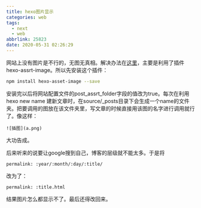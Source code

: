 ```yaml
---
title: hexo图片显示
categories: web
tags:
  - next
  - web
abbrlink: 25823
date: 2020-05-31 02:26:29
---
```

网站上没有图片是不行的，无图无真相。解决办法在[这里](https://blog.csdn.net/qq_38148394/article/details/79997971)，主要是利用了插件hexo-assrt-image。所以先安装这个插件：
``` bash
npm install hexo-asset-image --save
```
安装完以后将网站配置文件的post_assrt_folder字段的值改为true。每次在利用hexo new name 建新文章时，在source/_posts目录下会生成一个name的文件夹。把要调用的图放在该文件夹里，写文章的时候直接用该图的名字进行调用就行了。像这样：
```
![插图](a.png)
```
大功告成。

后来听来的说要让google搜到自己，博客的层级就不能太多。于是将
```
permalink: :year/:month/:day/:title/
```
改为了：
```
permalink: :title.html
```
结果图片怎么都显示不了。最后还得改回来。

